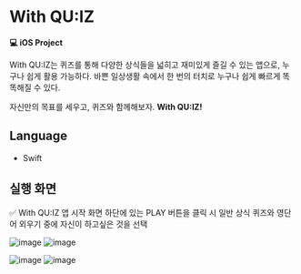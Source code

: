 # With QU:IZ
**💻 iOS Project**


With QU:IZ는 퀴즈를 통해 다양한 상식들을 넓히고 재미있게 즐길 수 있는 앱으로, 누구나 쉽게 활용 가능하다.
바쁜 일상생활 속에서 한 번의 터치로 누구나 쉽게 빠르게 똑똑해질 수 있다.

자신만의 목표를 세우고, 퀴즈와 함께해보자. **With QU:IZ!**

## Language

- Swift



## 실행 화면
:white_check_mark: With QU:IZ 앱 시작 화면 하단에 있는 PLAY 버튼을 클릭 시 일반 상식 퀴즈와 영단어 외우기 중에 자신이 하고싶은 것을 선택 

![image](https://user-images.githubusercontent.com/89003891/178270478-63ca46b6-28a7-4af1-88d8-414b56472ecd.png)
![image](https://user-images.githubusercontent.com/89003891/178270491-69036411-4990-4204-9aec-4760b4f307ba.png)



![image](https://user-images.githubusercontent.com/89003891/178270088-31e44d6e-52b9-4167-b60d-58a906202bc9.png)
![image](https://user-images.githubusercontent.com/89003891/178270103-8da511bd-4708-4e3b-9cc6-9cd2c79e6fe6.png)
